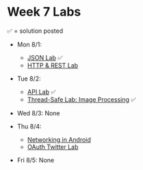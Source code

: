 # Week 7 Labs

&#x2705; = solution posted

- Mon 8/1:
  - [JSON Lab](https://github.com/ga-adi-nyc/json-lab) &#x2705;
  - [HTTP & REST Lab](https://github.com/ga-adi-nyc/Http-Rest-Lab)


- Tue 8/2:
  - [API Lab](https://github.com/ga-adi-nyc/api-lab) &#x2705;
  - [Thread-Safe Lab: Image Processing](https://github.com/ga-adi-nyc/Threading-Lab) &#x2705;


- Wed 8/3: None


- Thu 8/4:
  - [Networking in Android](https://github.com/ga-adi-nyc/networking-in-android-lab)
  - [OAuth Twitter Lab](https://github.com/ga-adi-nyc/OAuth-Lab)


- Fri 8/5: None
